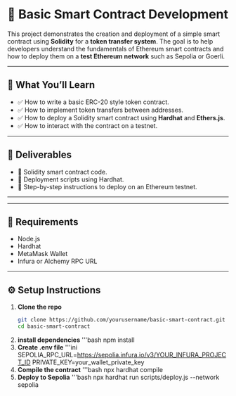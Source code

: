 # 📄 Basic Smart Contract Development

This project demonstrates the creation and deployment of a simple smart contract using **Solidity** for a **token transfer system**. The goal is to help developers understand the fundamentals of Ethereum smart contracts and how to deploy them on a **test Ethereum network** such as Sepolia or Goerli.

---

## 🔧 What You’ll Learn

- ✅ How to write a basic ERC-20 style token contract.
- ✅ How to implement token transfers between addresses.
- ✅ How to deploy a Solidity smart contract using **Hardhat** and **Ethers.js**.
- ✅ How to interact with the contract on a testnet.

---

## 🚀 Deliverables

- 📁 Solidity smart contract code.
- 📜 Deployment scripts using Hardhat.
- 🧾 Step-by-step instructions to deploy on an Ethereum testnet.

---

---

## 📌 Requirements

- Node.js
- Hardhat
- MetaMask Wallet
- Infura or Alchemy RPC URL

---

## ⚙️ Setup Instructions

1. **Clone the repo**
   ```bash
   git clone https://github.com/yourusername/basic-smart-contract.git
   cd basic-smart-contract

2. **install dependencies**
   '''bash
   npm install
3. **Create .env file**
   '''ini
    SEPOLIA_RPC_URL=https://sepolia.infura.io/v3/YOUR_INFURA_PROJECT_ID
    PRIVATE_KEY=your_wallet_private_key
4. **Compile the contract**
   '''bash
    npx hardhat compile
5. **Deploy to Sepolia**
   '''bash
    npx hardhat run scripts/deploy.js --network sepolia
